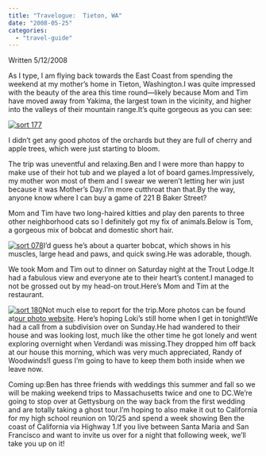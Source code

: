 ```yaml
---
title: "Travelogue:  Tieton, WA"
date: "2008-05-25"
categories:
  - "travel-guide"
---
```


Written 5/12/2008

As I type, I am flying back towards the East Coast from spending the weekend at my mother’s home in Tieton, Washington.I was quite impressed with the beauty of the area this time round—likely because Mom and Tim have moved away from Yakima, the largest town in the vicinity, and higher into the valleys of their mountain range.It’s quite gorgeous as you can see:

[![sort 177](http://s3.amazonaws.com/thegourmez-wpmedia/2008/05/sort-177.jpg)](http://www.rebeccagomezfarrell.com/2008/05/travelogue-tieton-wa/sort-177/)

I didn’t get any good photos of the orchards but they are full of cherry and apple trees, which were just starting to bloom.

The trip was uneventful and relaxing.Ben and I were more than happy to make use of their hot tub and we played a lot of board games.Impressively, my mother won most of them and I swear we weren’t letting her win just because it was Mother’s Day.I’m more cutthroat than that.By the way, anyone know where I can buy a game of 221 B Baker Street?

Mom and Tim have two long-haired kitties and play den parents to three other neighborhood cats so I definitely got my fix of animals.Below is Tom, a gorgeous mix of bobcat and domestic short hair.

[![sort 078](http://s3.amazonaws.com/thegourmez-wpmedia/2008/05/sort-078.jpg)](http://www.rebeccagomezfarrell.com/2008/05/travelogue-tieton-wa/sort-078/)I’d guess he’s about a quarter bobcat, which shows in his muscles, large head and paws, and quick swing.He was adorable, though.

We took Mom and Tim out to dinner on Saturday night at the Trout Lodge.It had a fabulous view and everyone ate to their heart’s content.I managed to not be grossed out by my head-on trout.Here’s Mom and Tim at the restaurant.

[![sort 180](http://s3.amazonaws.com/thegourmez-wpmedia/2008/05/sort-180.jpg)](http://www.rebeccagomezfarrell.com/2008/05/travelogue-tieton-wa/sort-180/)Not much else to report for the trip.More photos can be found at[our photo website](http://www.yellow5labs.com/photos/index.php?path=./Adventures/Trip%20to%20Tieton%20for%20Mom "http://www.yellow5labs.com/photos/index.php?path=./Adventures/Trip%20to%20Tieton%20for%20Mom"). Here’s hoping Loki’s still home when I get in tonight!We had a call from a subdivision over on Sunday.He had wandered to their house and was looking lost, much like the other time he got lonely and went exploring overnight when Verdandi was missing.They dropped him off back at our house this morning, which was very much appreciated, Randy of Woodwinds!I guess I’m going to have to keep them both inside when we leave now.

Coming up:Ben has three friends with weddings this summer and fall so we will be making weekend trips to Massachusetts twice and one to DC.We’re going to stop over at Gettysburg on the way back from the first wedding and are totally taking a ghost tour.I’m hoping to also make it out to California for my high school reunion on 10/25 and spend a week showing Ben the coast of California via Highway 1.If you live between Santa Maria and San Francisco and want to invite us over for a night that following week, we’ll take you up on it!

